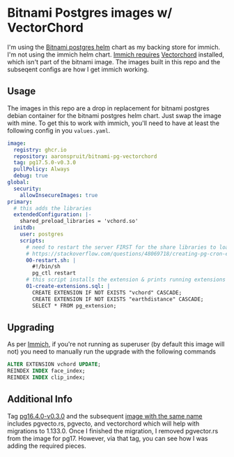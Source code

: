# Bitnami Postgres images w/ VectorChord

I'm using the [Bitnami postgres helm](https://github.com/bitnami/charts/blob/main/bitnami/postgresql/README.md) chart as my backing store for immich.  I'm not using the immich helm chart.  [Immich requires](https://immich.app/docs/administration/postgres-standalone/) [Vectorchord](https://docs.vectorchord.ai/) installed, which isn't part of the bitnami image.  The images built in this repo and the subseqent configs are how I get immich working.

## Usage

The images in this repo are a drop in replacement for bitnami postgres debian container for the bitnami postgres helm chart. Just swap the image with mine.  To get this to work with immich, you'll need to have at least the following config in you `values.yaml`.

```yaml
image:
  registry: ghcr.io
  repository: aaronspruit/bitnami-pg-vectorchord
  tag: pg17.5.0-v0.3.0
  pullPolicy: Always
  debug: true
global:
  security:
    allowInsecureImages: true
primary:
  # this adds the libraries
  extendedConfiguration: |-
    shared_preload_libraries = 'vchord.so'
  initdb:
    user: postgres
    scripts: 
      # need to restart the server FIRST for the share libraries to load
      # https://stackoverflow.com/questions/48069718/creating-pg-cron-extension-within-docker-entrypoint-initdb-d-fails/51797554#51797554
      00-restart.sh: |
        #!/bin/sh
        pg_ctl restart
      # this script installs the extension & prints running extensions in app DB
      01-create-extensions.sql: |
        CREATE EXTENSION IF NOT EXISTS "vchord" CASCADE;
        CREATE EXTENSION IF NOT EXISTS "earthdistance" CASCADE;
        SELECT * FROM pg_extension;
```

## Upgrading

As per [Immich](https://immich.app/docs/administration/postgres-standalone#updating-vectorchord), if you're not running as superuser (by default this image will not) you need to manually run the upgrade with the following commands

```sql
ALTER EXTENSION vchord UPDATE;
REINDEX INDEX face_index;
REINDEX INDEX clip_index;
```



## Additional Info
Tag [pg16.4.0-v0.3.0](https://github.com/aaronspruit/bitnami-pg-vectorchord/tree/pg16.4.0-v0.3.0) and the subsequent [image with the same name](https://github.com/aaronspruit/bitnami-pg-vectorchord/pkgs/container/bitnami-pg-vectorchord/422950542?tag=pg16.4.0-v0.3.0) includes pgvecto.rs, pgvecto, and vectorchord which will help with migrations to 1.133.0.  Once I finished the migration, I removed pgvector.rs from the image for pg17.  However, via that tag, you can see how I was adding the required pieces.
